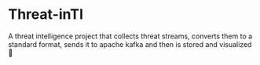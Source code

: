 # Threat-inTI
A threat intelligence project that collects threat streams, converts them to a standard format, sends it to apache kafka and then is stored and visualized 👾
